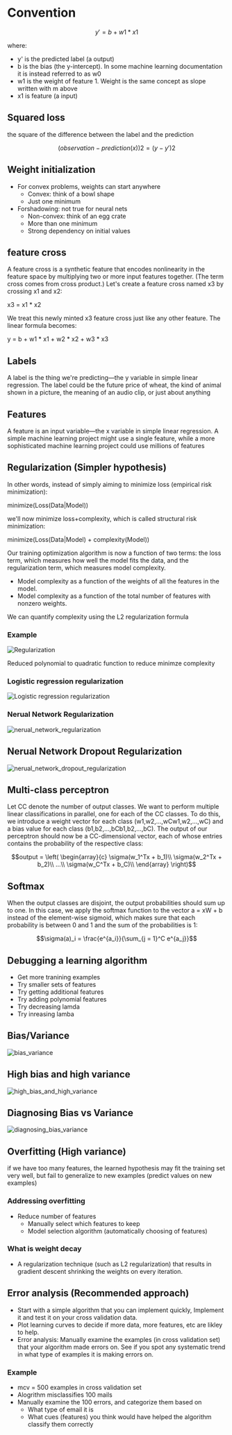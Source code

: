 # Convention 

```math
y' = b + w1 * x1
```

where:

* y' is the predicted label (a output)
* b is the bias (the y-intercept). In some machine learning documentation it is instead referred to as w0
* w1 is the weight of feature 1. Weight is the same concept as slope written with m above
* x1 is feature (a input)


## Squared loss

the square of the difference between the label and the prediction

```math
(observation - prediction(x))2 = (y - y')2
```

## Weight initialization 

* For convex problems, weights can start anywhere
    * Convex: think of a bowl shape 
    * Just one minimum
* Forshadowing: not true for neural nets
    * Non-convex: think of an egg crate
    * More than one minimum
    * Strong dependency on initial values    

## feature cross

A feature cross is a synthetic feature that encodes nonlinearity in the feature space by multiplying two or more input features together. (The term cross comes from cross product.) Let's create a feature cross named x3 by crossing x1 and x2:    

x3 = x1 * x2

We treat this newly minted x3 feature cross just like any other feature. The linear formula becomes:

y = b + w1 * x1 + w2 * x2 + w3 * x3

## Labels

A label is the thing we're predicting—the y variable in simple linear regression. The label could be the future price of wheat, the kind of animal shown in a picture, the meaning of an audio clip, or just about anything

## Features

A feature is an input variable—the x variable in simple linear regression. A simple machine learning project might use a single feature, while a more sophisticated machine learning project could use millions of features

## Regularization (Simpler hypothesis)

In other words, instead of simply aiming to minimize loss (empirical risk minimization):

minimize(Loss(Data|Model))

we'll now minimize loss+complexity, which is called structural risk minimization:

minimize(Loss(Data|Model) + complexity(Model))

Our training optimization algorithm is now a function of two terms: the loss term, which measures how well the model fits the data, and the regularization term, which measures model complexity.

* Model complexity as a function of the weights of all the features in the model.
* Model complexity as a function of the total number of features with nonzero weights. 

We can quantify complexity using the L2 regularization formula

### Example 

![Regularization](images/regularization.png)

Reduced polynomial to quadratic function to reduce minimze complexity

### Logistic regression regularization

![Logistic regression regularization](images/logistic_regression_regularization.png)

### Nerual Network Regularization

![nerual_network_regularization](images/nerual_network_regularization.png)

## Nerual Network Dropout Regularization

![nerual_network_dropout_regularization](images/nerual_network_dropout_regularization.png)

## Multi-class perceptron

Let CC denote the number of output classes. We want to perform multiple linear classifications in parallel, one for each of the CC classes. To do this, we introduce a weight vector for each class (w1,w2,…,wCw1,w2,…,wC) and a bias value for each class (b1,b2,…,bCb1,b2,…,bC). The output of our perceptron should now be a CC-dimensional vector, each of whose entries contains the probability of the respective class:

$$output = \left( 
\begin{array}{c} 
\sigma(w_1^Tx + b_1)\\ 
\sigma(w_2^Tx + b_2)\\ 
…\\ 
\sigma(w_C^Tx + b_C)\\ 
\end{array} 
\right)$$

## Softmax

When the output classes are disjoint, the output probabilities should sum up to one. In this case, we apply the softmax function to the vector a = xW + b  instead of the element-wise sigmoid, which makes sure that each probability is between 0 and 1 and the sum of the probabilities is 1:

$$\sigma(a)_i = \frac{e^{a_i}}{\sum_{j = 1}^C e^{a_j}}$$

## Debugging a learning algorithm

* Get more tranining examples 
* Try smaller sets of features 
* Try getting additional features 
* Try adding polynomial features 
* Try decreasing lamda
* Try inreasing lamba

## Bias/Variance

![bias_variance](images/bias_variance.png)

## High bias and high variance

![high_bias_and_high_variance](images/high_bias_and_high_variance.png)

## Diagnosing Bias vs Variance

![diagnosing_bias_variance](images/diagnosing_bias_variance.png)

## Overfitting (High variance)

if we have too many features, the learned hypothesis may fit the training set very well, but fail to generalize to new examples (predict values on new examples)

### Addressing overfitting

* Reduce number of features
    * Manually select which features to keep 
    * Model selection algorithm (automatically choosing of features)

### What is weight decay

* A regularization technique (such as L2 regularization) that results in gradient descent shrinking the weights on every iteration.

 ## Error analysis (Recommended approach)

 * Start with a simple algorithm that you can implement quickly, Implement it and test it on your cross validation data.
 * Plot learning curves to decide if more data, more features, etc are likley to help.
 * Error analysis: Manually examine the examples (in cross validation set) that your algorithm made errors on. See if you spot 
 any systematic trend in what type of examples it is making errors on.

 ### Example 
 * mcv = 500 examples in cross validation set 
 * Alogrithm misclassifies 100 mails
 * Manually examine the 100 errors, and categorize them based on 
    * What type of email it is 
    * What cues (features) you think would have helped the algorithm classify them correctly
